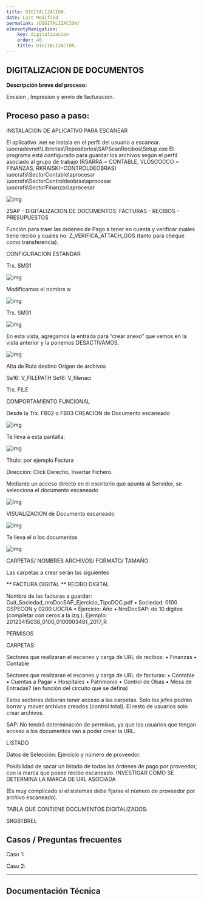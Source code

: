 ```yaml
---
title: DIGITALIZACION.
date: Last Modified
permalink: /DIGITALIZACION/
eleventyNavigation:
    key: digitalizacion
    order: 40
    title: DIGITALIZACION.
---
```

## **DIGITALIZACION DE DOCUMENTOS**

**Descripción breve del proceso:**

Emision , Impresion y envio de facturacion.

## Proceso paso a paso:

INSTALACION DE APLICATIVO PARA ESCANEAR

El aplicativo .net se instala en el perfil del usuario a escanear. 
\\uocradevnet\Librerias\Repositorios\SAPScanRecibos\Setup.exe
El programa está configurado para guardar los archivos según el perfil asociado al grupo de trabajo (RSARRA = CONTABLE, 	VLOSCOCCO = FINANZAS, RKRAISKI=CONTROLDEOBRAS)
\\uocrafs\SectorContable\aprocesar
\\uocrafs\SectorControldeobras\aprocesar
\\uocrafs\SectorFinanzas\aprocesar

![img](../image/D1.jpg)

2SAP - DIGITALIZACION DE DOCUMENTOS: FACTURAS  - RECIBOS – PRESUPUESTOS

Función para traer las órdenes de Pago a tener en cuenta y verificar cuales tiene recibo y cuales no:
Z_VERIFICA_ATTACH_GOS (tanto para cheque como transferencia).

CONFIGURACION ESTANDAR

Trx. SM31

![img](image/index/D2.jpg)

Modificamos el nombre a:             

![img](image/index/D3.jpg)


Trx. SM31

![img](image/index/D4.jpg)


En esta vista, agregamos la entrada para “crear anexo” que vemos en la vista anterior y la ponemos DESACTIVAMOS.

![img](image/index/D5.jpg)


Alta de Ruta destino Origen de archivos

Se16: V_FILEPATH
Se16: V_filenaci

Trx. FILE



COMPORTAMIENTO FUNCIONAL

Desde la Trx. FB02 o FB03
CREACION de Documento escaneado

![img](image/index/D6.jpg)

Te lleva a esta pantalla: 

![img](image/index/D7.jpg)


Título: por ejemplo Factura

Dirección: Click Derecho, Insertar Fichero.

Mediante un acceso directo en el escritorio  que apunta al Servidor, se selecciona el documento escaneado


![img](image/index/D8.jpg)

VISUALIZACION de Documento escaneado

![img](image/index/D9.jpg)

Te lleva el o los documentos

![img](image/index/D10.jpg)

CARPETAS/ NOMBRES ARCHIVOS/ FORMATO/ TAMAÑO

Las carpetas a crear serán las siguientes

**	FACTURA DIGITAL
**	RECIBO DIGITAL


Nombre de las facturas a guardar: Cuit_Sociedad_nroDocSAP_Ejercicio_TipoDOC.pdf
•	Sociedad: 0100 OSPECON y 0200 UOCRA
•	Ejercicio: Año
•	NroDocSAP: de 10 dígitos (completar con ceros a la izq.).
Ejemplo: 20123415036_0100_0100003481_2017_R


PERMISOS

CARPETAS:

Sectores que realizaran el escaneo y carga de URL de recibos:
•	Finanzas
•	Contable

Sectores que realizaran el escaneo y carga de URL de facturas:
•	Contable
•	Cuentas a Pagar
•	Hospitales
•	Patrimonio
•	Control de Obas
•	Mesa de Entradas? (en función del circuito que se defina)


Estos sectores deberán tener acceso a las carpetas.
Solo los jefes podrán borrar y mover archivos creados (control total).
El resto de usuarios solo crear archivos.

SAP:
No tendrá determinación de permisos, ya que los usuarios que tengan acceso a los documentos van a poder crear la URL.

LISTADO		

Datos de Selección: Ejercicio y número de proveedor.

Posibilidad de sacar un listado de todas las órdenes de pago por proveedor, con la marca que  posee recibo escaneado.
INVESTIGAR COMO SE DETERMINA LA MARCA DE URL ASOCIADA

(Es muy complicado si el sistemas debe fijarse el número de proveedor por archivo escaneado).


TABLA QUE CONTIENE DOCUMENTOS DIGITALIZADOS:


SRGBTBREL






## **Casos / Preguntas frecuentes**

Caso 1:

Caso 2:

---

## Documentación Técnica
